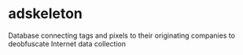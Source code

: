 # adskeleton
Database connecting tags and pixels to their originating companies to deobfuscate Internet data collection
